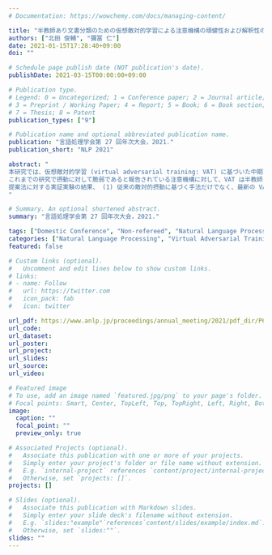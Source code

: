 ```yaml
---
# Documentation: https://wowchemy.com/docs/managing-content/

title: "半教師あり文書分類のための仮想敵対的学習による注意機構の頑健性および解釈性の向上"
authors: ["北田 俊輔", "彌冨 仁"]
date: 2021-01-15T17:28:40+09:00
doi: ""

# Schedule page publish date (NOT publication's date).
publishDate: 2021-03-15T00:00:00+09:00

# Publication type.
# Legend: 0 = Uncategorized; 1 = Conference paper; 2 = Journal article;
# 3 = Preprint / Working Paper; 4 = Report; 5 = Book; 6 = Book section;
# 7 = Thesis; 8 = Patent
publication_types: ["9"]

# Publication name and optional abbreviated publication name.
publication: "言語処理学会第 27 回年次大会，2021."
publication_short: "NLP 2021"

abstract: "
本研究では、仮想敵対的学習 (virtual adversarial training: VAT) に基づいた中期項に対する新しい学習手法を提案する。
これまでの研究で摂動に対して脆弱であると報告されている注意機構に対して、VAT は半教師ありの設定で、教師なしデータから敵対的摂動を計算することが可能である。
提案法に対する実証実験の結果、 (1) 従来の敵対的摂動に基づく手法だけでなく、最新の VAT に基づく手法と比較して、半教師あり設定で有意に優れた予測性能が得られること、(2) 学習された注意の重みが購買を元にした単語の重要度との相関がより強く、人手による予測根拠とより良い一致を示すこと、さらに (3) 教師なしデータの増加に伴って性能が向上することを示した。
"

# Summary. An optional shortened abstract.
summary: "言語処理学会第 27 回年次大会，2021."

tags: ["Domestic Conference", "Non-refereed", "Natural Language Processing", "ANLP"]
categories: ["Natural Language Processing", "Virtual Adversarial Training"]
featured: false

# Custom links (optional).
#   Uncomment and edit lines below to show custom links.
# links:
# - name: Follow
#   url: https://twitter.com
#   icon_pack: fab
#   icon: twitter

url_pdf: https://www.anlp.jp/proceedings/annual_meeting/2021/pdf_dir/P6-14.pdf
url_code:
url_dataset:
url_poster:
url_project:
url_slides:
url_source:
url_video:

# Featured image
# To use, add an image named `featured.jpg/png` to your page's folder. 
# Focal points: Smart, Center, TopLeft, Top, TopRight, Left, Right, BottomLeft, Bottom, BottomRight.
image:
  caption: ""
  focal_point: ""
  preview_only: true

# Associated Projects (optional).
#   Associate this publication with one or more of your projects.
#   Simply enter your project's folder or file name without extension.
#   E.g. `internal-project` references `content/project/internal-project/index.md`.
#   Otherwise, set `projects: []`.
projects: []

# Slides (optional).
#   Associate this publication with Markdown slides.
#   Simply enter your slide deck's filename without extension.
#   E.g. `slides:"example"`references`content/slides/example/index.md`.
#   Otherwise, set `slides:""`.
slides: ""
---
```


